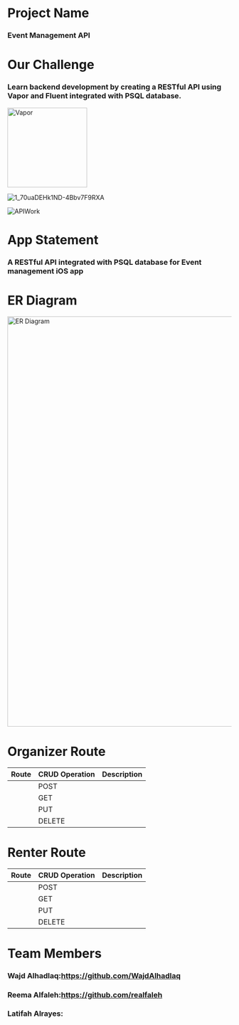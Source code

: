 # Project Name
### Event Management API
# Our Challenge
### Learn backend development by creating a RESTful API using Vapor and Fluent integrated with PSQL database.

<img width="179" alt="Vapor" src="https://github.com/realfaleh/API---EventManagement/assets/86900714/3ca3c89c-8665-445e-b878-4dbbb0089ec6">

![1_70uaDEHk1ND-4Bbv7F9RXA](https://github.com/realfaleh/API---EventManagement/assets/86900714/583338f8-e0cb-4daa-8948-c1a9c41ac338)

![APIWork](https://github.com/realfaleh/API---EventManagement/assets/86900714/93a09f0c-cb7b-4ccd-875d-239addad30cf)

# App Statement
### A RESTful API integrated with PSQL database for Event management iOS app
# ER Diagram
<img width="922" alt="ER Diagram" src="https://github.com/realfaleh/API---EventManagement/assets/86900714/e25e9753-09f5-40d2-9892-6ddba5fd0633">

# Organizer Route
| Route           |CRUD Operation   | Description     |
| --------------- | --------------- | --------------- |
|                 | POST            |                 |
|                 | GET             |                 |
|                 | PUT             |                 |
|                 | DELETE          |                 |

# Renter Route
| Route           |CRUD Operation   | Description     |
| --------------- | --------------- | --------------- |
|                 | POST            |                 |
|                 | GET             |                 |
|                 | PUT             |                 |
|                 | DELETE          |                 |

# Team Members
### Wajd Alhadlaq:https://github.com/WajdAlhadlaq
### Reema Alfaleh:https://github.com/realfaleh
### Latifah Alrayes:
